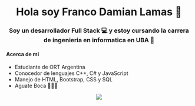 <h1 align="center"> Hola soy Franco Damian Lamas 👋</h1>
<h3 align="center"> Soy un desarrollador Full Stack 💻 y estoy cursando la carrera de ingenieria en informatica en UBA 📖 </h3>
 
#### Acerca de mi

- Estudiante de ORT Argentina
- Conocedor de lenguajes C++, C# y JavaScript
- Manejo de HTML, Bootstrap, CSS y SQL
- Aguate Boca 💙💛💙

<center>
<img style="width=50px height=100px" src="https://64.media.tumblr.com/49b40cdcd8904fa951774afc03401a8f/3961198293df389d-e6/s1280x1920/15ef8357c9c301e80341be99188f621bb8e1ff36.gifv"></img>
</center>

<!--
**Francodlamas/Francodlamas** is a ✨ _special_ ✨ repository because its `README.md` (this file) appears on your GitHub profile.

Here are some ideas to get you started:

- 🔭 I’m currently working on ...
- 🌱 I’m currently learning ...
- 👯 I’m looking to collaborate on ...
- 🤔 I’m looking for help with ...
- 💬 Ask me about ...
- 📫 How to reach me: ...
- 😄 Pronouns: ...
- ⚡ Fun fact: ...
-->
